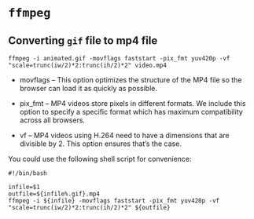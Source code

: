 # `ffmpeg` 

## Converting `gif` file to mp4 file
~~~
ffmpeg -i animated.gif -movflags faststart -pix_fmt yuv420p -vf "scale=trunc(iw/2)*2:trunc(ih/2)*2" video.mp4
~~~

* movflags – This option optimizes the structure of the MP4 file so the browser can load it as quickly as possible.

* pix_fmt – MP4 videos store pixels in different formats. We include this option to specify a specific format which has maximum compatibility across all browsers.

* vf – MP4 videos using H.264 need to have a dimensions that are divisible by 2. This option ensures that’s the case.

You could use the following shell script for convenience:

```
#!/bin/bash

infile=$1
outfile=${infile%.gif}.mp4
ffmpeg -i ${infile} -movflags faststart -pix_fmt yuv420p -vf "scale=trunc(iw/2)*2:trunc(ih/2)*2" ${outfile} 
```
